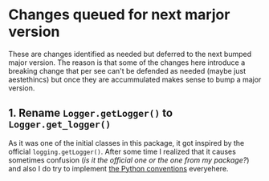 # Changes queued for next marjor version
These are changes identified as needed but deferred to the next bumped major version. The reason is that some of the changes here introduce a breaking change that per see can't be defended as needed (maybe just aestethincs) but once they are accummulated makes sense to bump a major version.

## 1. Rename `Logger.getLogger()` to `Logger.get_logger()`
As it was one of the initial classes in this package, it got inspired by the official `logging.getLogger()`. After some time I realized that it causes sometimes confusion (_is it the official one or the one from my package?_) and also I do try to implement [the Python conventions](https://peps.python.org/pep-0008/#method-names-and-instance-variables) everyehere.